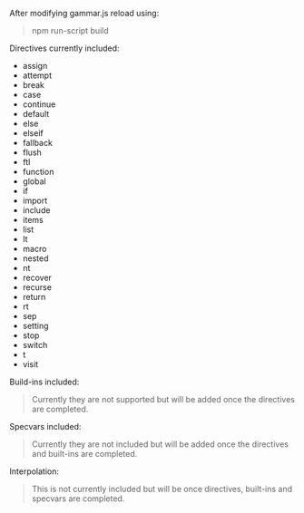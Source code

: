 After modifying gammar.js reload using:
> npm run-script build

Directives currently included:
* assign
* attempt
* break
* case
* continue
* default
* else
* elseif
* fallback
* flush
* ftl
* function
* global
* if
* import
* include
* items
* list
* lt
* macro
* nested
* nt
* recover
* recurse
* return
* rt
* sep
* setting
* stop
* switch
* t
* visit

Build-ins included:
> Currently they are not supported but will be added once the directives are completed.

Specvars included:
> Currently they are not included but will be added once the directives and built-ins are completed.

Interpolation:
> This is not currently included but will be once directives, built-ins and specvars are completed.
